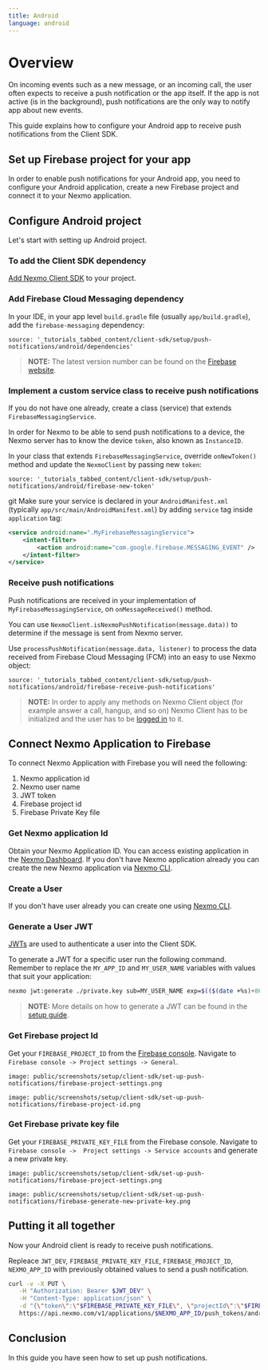 ```yaml
---
title: Android
language: android
---
```


# Overview

On incoming events such as a new message, or an incoming call, the user often expects to receive a push notification or the app itself. If the app is not active (is in the background), push notifications are the only way to notify app about new events.

This guide explains how to configure your Android app to receive push notifications from the Client SDK.

## Set up Firebase project for your app

In order to enable push notifications for your Android app, you need to configure your Android application, create a new Firebase project and connect it to your Nexmo application.

## Configure Android project 

Let's start with setting up Android project.

### To add the Client SDK dependency

[Add Nexmo Client SDK](/client-sdk/setup/add-sdk-to-your-app) to your project.

### Add Firebase Cloud Messaging dependency

In your IDE, in your app level `build.gradle` file (usually `app/build.gradle`), add the `firebase-messaging` dependency:

```tabbed_content
source: '_tutorials_tabbed_content/client-sdk/setup/push-notifications/android/dependencies'
```

> **NOTE:** The latest version number can be found on the [Firebase website](https://firebase.google.com/docs/cloud-messaging/android/client#add_firebase_sdks_to_your_app).

### Implement a custom service class to receive push notifications

If you do not have one already, create a class (service) that extends `FirebaseMessagingService`. 

In order for Nexmo to be able to send push notifications to a device, the Nexmo server has to know the device `token`, also known as `InstanceID`.

In your class that extends `FirebaseMessagingService`,  override `onNewToken()` method and update the `NexmoClient` by passing new `token`:

```tabbed_content
source: '_tutorials_tabbed_content/client-sdk/setup/push-notifications/android/firebase-new-token'
```
git 
Make sure your service is declared in your `AndroidManifest.xml` (typically `app/src/main/AndroidManifest.xml`) by adding `service` tag inside `application` tag:

```xml
<service android:name=".MyFirebaseMessagingService">
    <intent-filter>
        <action android:name="com.google.firebase.MESSAGING_EVENT" />
    </intent-filter>
</service>
```

### Receive push notifications

Push notifications are received in your implementation of `MyFirebaseMessagingService`, on `onMessageReceived()` method.

You can use `NexmoClient.isNexmoPushNotification(message.data))` to determine if the message is sent from Nexmo server.

Use `processPushNotification(message.data, listener)` to process the data received from Firebase Cloud Messaging (FCM) into an easy to use Nexmo object:

```tabbed_content
source: '_tutorials_tabbed_content/client-sdk/setup/push-notifications/android/firebase-receive-push-notifications'
```

> **NOTE:** In order to apply any methods on Nexmo Client object (for example answer a call, hangup, and so on) Nexmo Client has to be initialized and the user has to be [logged in](/client-sdk/getting-started/add-sdk-to-your-app/android) to it.

## Connect Nexmo Application to Firebase

To connect Nexmo Application with Firebase you will need the following:

1. Nexmo application id
2. Nexmo user name
3. JWT token 
4. Firebase project id
5. Firebase Private Key file

### Get Nexmo application Id

Obtain your Nexmo Application ID. You can access existing application in the [Nexmo Dashboard](https://dashboard.nexmo.com/voice/your-applications). If you don't have Nexmo application already you can create the new Nexmo application via [Nexmo CLI](/client-sdk/setup/create-your-application).

### Create a User

If you don't have user already you can create one using [Nexmo CLI](/client-sdk/setup/create-your-application#create-a-user).

### Generate a User JWT

[JWTs](https://jwt.io) are used to authenticate a user into the Client SDK.

To generate a JWT for a specific user run the following command. Remember to replace the `MY_APP_ID` and `MY_USER_NAME` variables with values that suit your application:

```bash
nexmo jwt:generate ./private.key sub=MY_USER_NAME exp=$(($(date +%s)+86400)) acl='{"paths":{"/*/users/**":{},"/*/conversations/**":{},"/*/sessions/**":{},"/*/devices/**":{},"/*/image/**":{},"/*/media/**":{},"/*/applications/**":{},"/*/push/**":{},"/*/knocking/**":{}}}' application_id=MY_APP_ID
```

> **NOTE:** More details on how to generate a JWT can be found in the [setup guide](/tutorials/client-sdk-generate-test-credentials#generate-a-user-jwt).

### Get Firebase project Id

Get your `FIREBASE_PROJECT_ID` from the [Firebase console](https://console.firebase.google.com/). Navigate to `Firebase console -> Project settings -> General`.

```screenshot
image: public/screenshots/setup/client-sdk/set-up-push-notifications/firebase-project-settings.png
```

```screenshot
image: public/screenshots/setup/client-sdk/set-up-push-notifications/firebase-project-id.png
```

### Get Firebase private key file

Get your `FIREBASE_PRIVATE_KEY_FILE` from the Firebase console. Navigate to `Firebase console ->  Project settings -> Service accounts` and generate a new private key. 

```screenshot
image: public/screenshots/setup/client-sdk/set-up-push-notifications/firebase-project-settings.png
```

```screenshot
image: public/screenshots/setup/client-sdk/set-up-push-notifications/firebase-generate-new-private-key.png
```

## Putting it all together

Now your Android client is ready to receive push notifications. 

Repleace `JWT_DEV`, `FIREBASE_PRIVATE_KEY_FILE`, `FIREBASE_PROJECT_ID`, `NEXMO_APP_ID` with previously obtained values to send a push notification.

```sh
curl -v -X PUT \
   -H "Authorization: Bearer $JWT_DEV" \
   -H "Content-Type: application/json" \
   -d "{\"token\":\"$FIREBASE_PRIVATE_KEY_FILE\", \"projectId\":\"$FIREBASE_PROJECT_ID\"}" \
   https://api.nexmo.com/v1/applications/$NEXMO_APP_ID/push_tokens/android  
```

## Conclusion

In this guide you have seen how to set up push notifications.
